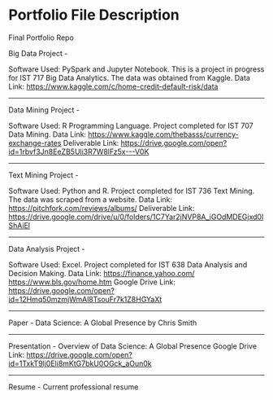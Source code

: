 # Portfolio File Description
Final Portfolio Repo

Big Data Project -

Software Used: PySpark and Jupyter Notebook.
This is a project in progress for IST 717 Big Data Analytics. The data was obtained from Kaggle.
Data Link: https://www.kaggle.com/c/home-credit-default-risk/data

--------------------------------------------------------------

Data Mining Project - 

Software Used: R Programming Language.
Project completed for IST 707 Data Mining.
Data Link: https://www.kaggle.com/thebasss/currency-exchange-rates Deliverable Link:
https://drive.google.com/open?id=1rbvf3Jn8EeZB5Uli3R7W8lFz5x---V0K

--------------------------------------------------------------

Text Mining Project - 

Software Used: Python and R.
Project completed for IST 736 Text Mining. The data was scraped from a website.
Data Link: https://pitchfork.com/reviews/albums/ Deliverable Link:
https://drive.google.com/drive/u/0/folders/1C7Yar2jNVP8A_iGOdMDEGjxd0lShAiEl

--------------------------------------------------------------

Data Analysis Project - 

Software Used: Excel.
Project completed for IST 638 Data Analysis and Decision Making.
Data Link: https://finance.yahoo.com/ https://www.bls.gov/home.htm Google Drive Link: https://drive.google.com/open?id=12Hmq50mzmjWmAl8TsouFr7k1Z8HGYaXt

--------------------------------------------------------------

Paper - 
Data Science: A Global Presence by Chris Smith 

--------------------------------------------------------------

Presentation - 
Overview of Data Science: A Global Presence Google Drive Link: https://drive.google.com/open?id=1TxkT9lj0Eli8mKtG7bkU0OGck_aOun0k

--------------------------------------------------------------

Resume - 
Current professional resume
